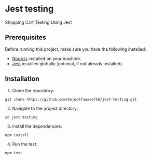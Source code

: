 <h1>Jest testing</h1>

  <p>Shopping Cart Testing Using Jest</p>

<h2>Prerequisites</h2>

<p>Before running this project, make sure you have the following installed:</p>

<ul>
  <li><a href="https://nodejs.org">Node.js</a> installed on your machine.</li>
  <li><a href="https://jestjs.io">Jest</a> installed globally (optional, if not already installed).</li>
</ul>

<h2>Installation</h2>

<ol>
  <li>Clone the repository:</li>
</ol>

<pre><code>git clone https://github.com/SejeelTauseef56/jest-testing.git
</code></pre>

<ol start="2">
  <li>Navigate to the project directory:</li>
</ol>

<pre><code>cd jest-testing
</code></pre>

<ol start="3">
  <li>Install the dependencies:</li>
</ol>

<pre><code>npm install
</code></pre>

<ol start="4">
  <li>Run the test:</li>
</ol>

<pre><code>npm test
</code></pre>
